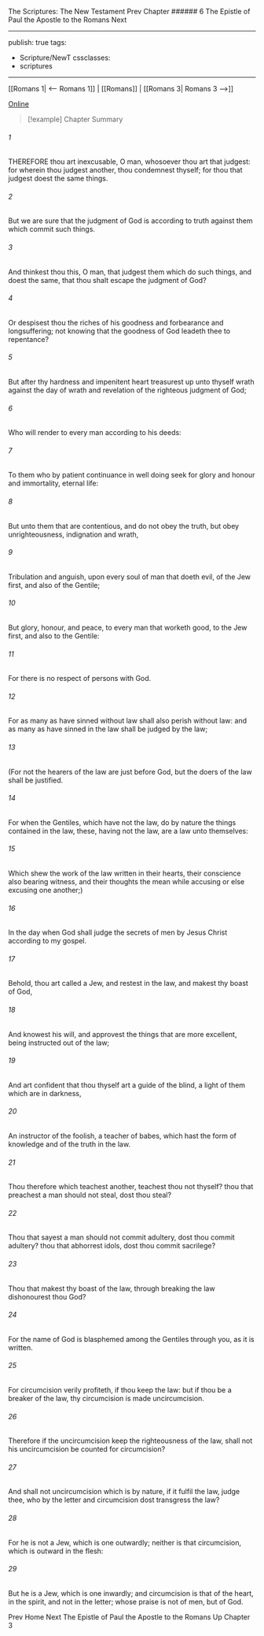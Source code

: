 The Scriptures: The New Testament
Prev
Chapter ###### 6
The Epistle of Paul the Apostle to the Romans
Next

---
publish: true
tags:
  - Scripture/NewT
cssclasses:
  - scriptures
---
[[Romans 1| <-- Romans 1]] | [[Romans]] | [[Romans 3| Romans 3 -->]]

[Online](https://churchofjesuschrist.org/study/scriptures/nt/rom/2?lang=eng)

>[!example] Chapter Summary
>
###### 1
THEREFORE thou art inexcusable, O man, whosoever thou art that judgest: for wherein thou judgest another, thou condemnest thyself; for thou that judgest doest the same things.
###### 2
But we are sure that the judgment of God is according to truth against them which commit such things.
###### 3
And thinkest thou this, O man, that judgest them which do such things, and doest the same, that thou shalt escape the judgment of God?
###### 4
Or despisest thou the riches of his goodness and forbearance and longsuffering; not knowing that the goodness of God leadeth thee to repentance?
###### 5
But after thy hardness and impenitent heart treasurest up unto thyself wrath against the day of wrath and revelation of the righteous judgment of God;
###### 6
Who will render to every man according to his deeds:
###### 7
To them who by patient continuance in well doing seek for glory and honour and immortality, eternal life:
###### 8
But unto them that are contentious, and do not obey the truth, but obey unrighteousness, indignation and wrath,
###### 9
Tribulation and anguish, upon every soul of man that doeth evil, of the Jew first, and also of the Gentile;
###### 10
But glory, honour, and peace, to every man that worketh good, to the Jew first, and also to the Gentile:
###### 11
For there is no respect of persons with God.
###### 12
For as many as have sinned without law shall also perish without law: and as many as have sinned in the law shall be judged by the law;
###### 13
(For not the hearers of the law are just before God, but the doers of the law shall be justified.
###### 14
For when the Gentiles, which have not the law, do by nature the things contained in the law, these, having not the law, are a law unto themselves:
###### 15
Which shew the work of the law written in their hearts, their conscience also bearing witness, and their thoughts the mean while accusing or else excusing one another;)
###### 16
In the day when God shall judge the secrets of men by Jesus Christ according to my gospel.
###### 17
Behold, thou art called a Jew, and restest in the law, and makest thy boast of God,
###### 18
And knowest his will, and approvest the things that are more excellent, being instructed out of the law;
###### 19
And art confident that thou thyself art a guide of the blind, a light of them which are in darkness,
###### 20
An instructor of the foolish, a teacher of babes, which hast the form of knowledge and of the truth in the law.
###### 21
Thou therefore which teachest another, teachest thou not thyself? thou that preachest a man should not steal, dost thou steal?
###### 22
Thou that sayest a man should not commit adultery, dost thou commit adultery? thou that abhorrest idols, dost thou commit sacrilege?
###### 23
Thou that makest thy boast of the law, through breaking the law dishonourest thou God?
###### 24
For the name of God is blasphemed among the Gentiles through you, as it is written.
###### 25
For circumcision verily profiteth, if thou keep the law: but if thou be a breaker of the law, thy circumcision is made uncircumcision.
###### 26
Therefore if the uncircumcision keep the righteousness of the law, shall not his uncircumcision be counted for circumcision?
###### 27
And shall not uncircumcision which is by nature, if it fulfil the law, judge thee, who by the letter and circumcision dost transgress the law?
###### 28
For he is not a Jew, which is one outwardly; neither is that circumcision, which is outward in the flesh:
###### 29
But he is a Jew, which is one inwardly; and circumcision is that of the heart, in the spirit, and not in the letter; whose praise is not of men, but of God.

Prev
Home
Next
The Epistle of Paul the Apostle to the Romans
Up
Chapter 3



